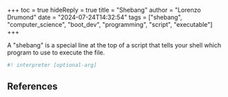 +++
toc = true
hideReply = true
title = "Shebang"
author = "Lorenzo Drumond"
date = "2024-07-24T14:32:54"
tags = ["shebang",  "computer_science",  "boot_dev",  "programming",  "script",  "executable"]
+++



A "shebang" is a special line at the top of a script that tells your shell which program to use to execute the file.

```bash
#! interpreter [optional-arg]
```

## References

